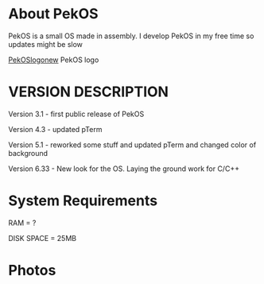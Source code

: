 
# About PekOS
PekOS is a small OS made in assembly. I develop PekOS in my free time so updates might be slow 

<!--
[PekOSlogonew](https://user-images.githubusercontent.com/94230991/149319315-a9a305ab-6b3d-4501-a50e-cd7600890cb8.png)  PekOS logo
-->

[PekOSlogonew](https://user-images.githubusercontent.com/94230991/149319315-a9a305ab-6b3d-4501-a50e-cd7600890cb8.png)  PekOS logo

# VERSION DESCRIPTION

Version 3.1 - first public release of PekOS

Version 4.3 - updated pTerm

Version 5.1 - reworked some stuff and updated pTerm and changed color of background

Version 6.33 - New look for the OS. Laying the ground work for C/C++

# System Requirements

RAM = ?

DISK SPACE = 25MB

# Photos

